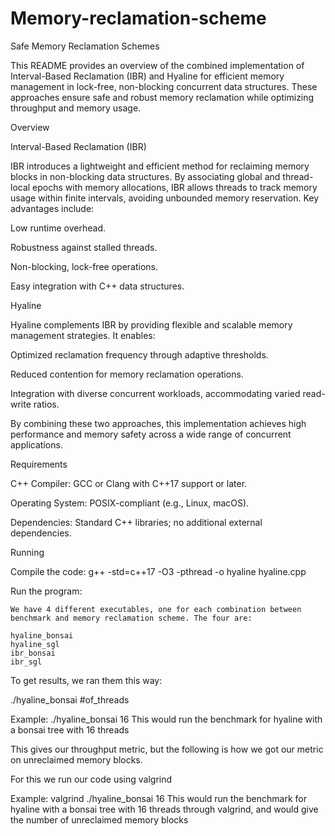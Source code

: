 # Memory-reclamation-scheme
Safe Memory Reclamation Schemes

This README provides an overview of the combined implementation of Interval-Based Reclamation (IBR)
and Hyaline for efficient memory management in lock-free, non-blocking concurrent data structures.
These approaches ensure safe and robust memory reclamation while optimizing throughput and memory usage.

Overview

Interval-Based Reclamation (IBR)

IBR introduces a lightweight and efficient method for reclaiming memory blocks in non-blocking 
data structures. By associating global and thread-local epochs with memory allocations, IBR 
allows threads to track memory usage within finite intervals, avoiding unbounded memory reservation.
Key advantages include:

Low runtime overhead.

Robustness against stalled threads.

Non-blocking, lock-free operations.

Easy integration with C++ data structures.

Hyaline

Hyaline complements IBR by providing flexible and scalable memory management strategies. It enables:

Optimized reclamation frequency through adaptive thresholds.

Reduced contention for memory reclamation operations.

Integration with diverse concurrent workloads, accommodating varied read-write ratios.

By combining these two approaches, this implementation achieves high performance and memory safety
across a wide range of concurrent applications.

Requirements

C++ Compiler: GCC or Clang with C++17 support or later.

Operating System: POSIX-compliant (e.g., Linux, macOS).

Dependencies: Standard C++ libraries; no additional external dependencies.

Running

Compile the code:
g++ -std=c++17 -O3 -pthread -o hyaline hyaline.cpp

Run the program:

	We have 4 different executables, one for each combination between benchmark and memory reclamation scheme. The four are:

	hyaline_bonsai
	hyaline_sgl
	ibr_bonsai
	ibr_sgl

To get results, we ran them this way:

./hyaline_bonsai #of_threads

Example: ./hyaline_bonsai 16
	This would run the benchmark for hyaline with a bonsai tree with 16 threads

This gives our throughput metric, but the following is how we got our metric on unreclaimed memory blocks.

For this we run our code using valgrind

Example: valgrind ./hyaline_bonsai 16
	This would run the benchmark for hyaline with a bonsai tree with 16 threads through valgrind, and would give the number of unreclaimed memory blocks